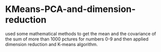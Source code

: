 # KMeans-PCA-and-dimension-reduction
used some mathematical methods to get the mean and the covariance of the sum of more than 1000 pctures for numbers 0-9 and then applied  dimension reduction and K-means algorithm.
